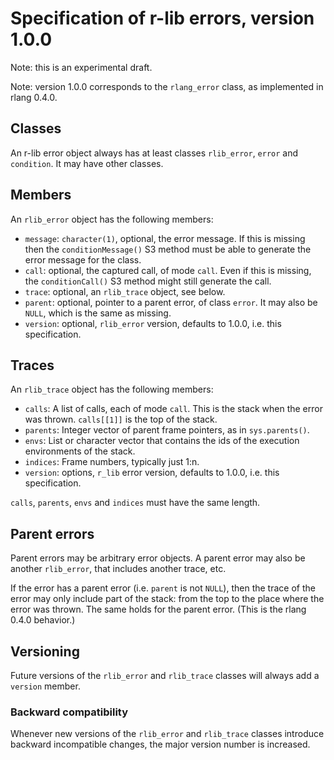 
# Specification of r-lib errors, version 1.0.0

Note: this is an experimental draft.

Note: version 1.0.0 corresponds to the `rlang_error` class, as
implemented in rlang 0.4.0.

## Classes

An r-lib error object always has at least classes `rlib_error`, `error`
and `condition`. It may have other classes.

## Members

An `rlib_error` object has the following members:

* `message`: `character(1)`, optional, the error message. If this is
  missing then the `conditionMessage()` S3 method must be able to generate
  the error message for the class.
* `call`: optional, the captured call, of mode `call`.
  Even if this is missing, the `conditionCall()` S3 method might still
  generate the call.
* `trace`: optional, an `rlib_trace` object, see below. 
* `parent`: optional, pointer to a parent error, of class `error`. It
  may also be `NULL`, which is the same as missing.
* `version`: optional, `rlib_error` version, defaults to 1.0.0, i.e. this
  specification.

## Traces

An `rlib_trace` object has the following members:

* `calls`: A list of calls, each of mode `call`. This is the stack when
  the error was thrown. `calls[[1]]` is the top of the stack.
* `parents`: Integer vector of parent frame pointers, as in `sys.parents()`.
* `envs`: List or character vector that contains the ids of the execution
   environments of the stack.
* `indices`: Frame numbers, typically just 1:n.
* `version`: options, `r_lib` error version, defaults to 1.0.0, i.e. this
  specification.

`calls`, `parents`, `envs` and `indices` must have the same length.

## Parent errors

Parent errors may be arbitrary error objects. A parent error may also
be another `rlib_error`, that includes another trace, etc.

If the error has a parent error (i.e. `parent` is not `NULL`), then
the trace of the error may only include part of the stack: from the top to
the place where the error was thrown. The same holds for the parent error.
(This is the rlang 0.4.0 behavior.)

## Versioning

Future versions of the `rlib_error` and `rlib_trace` classes will
always add a `version` member.

### Backward compatibility

Whenever new versions of the `rlib_error` and `rlib_trace` classes
introduce backward incompatible changes, the major version number is
increased.

